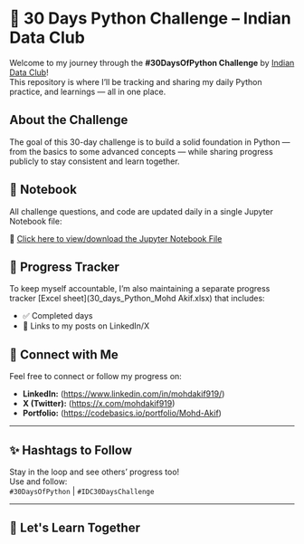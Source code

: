 # 🐍 30 Days Python Challenge – Indian Data Club

Welcome to my journey through the **#30DaysOfPython Challenge** by [Indian Data Club](https://indiandataclub.com)!  
This repository is where I’ll be tracking and sharing my daily Python practice, and learnings — all in one place.

## About the Challenge

The goal of this 30-day challenge is to build a solid foundation in Python — from the basics to some advanced concepts — while sharing progress publicly to stay consistent and learn together.

## 📓 Notebook

All challenge questions, and code are updated daily in a single Jupyter Notebook file:

📘 [Click here to view/download the Jupyter Notebook File](30DaysChallenge.ipynb)

## 🧮 Progress Tracker

To keep myself accountable, I’m also maintaining a separate progress tracker [Excel sheet](30_days_Python_Mohd Akif.xlsx) that includes:
- ✅ Completed days  
- 🔗 Links to my posts on LinkedIn/X

## 🔗 Connect with Me

Feel free to connect or follow my progress on:
- **LinkedIn:** (https://www.linkedin.com/in/mohdakif919/)
- **X (Twitter):** (https://x.com/mohdakif919)
- **Portfolio:** (https://codebasics.io/portfolio/Mohd-Akif)
---

## ✨ Hashtags to Follow

Stay in the loop and see others’ progress too!  
Use and follow:  
`#30DaysOfPython` | `#IDC30DaysChallenge`

---

## 🧠 Let's Learn Together
